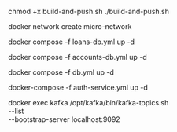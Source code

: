 chmod +x build-and-push.sh
./build-and-push.sh


docker network create micro-network

docker compose -f loans-db.yml up -d

docker compose -f accounts-db.yml up -d


docker compose -f db.yml up -d


docker-compose -f auth-service.yml up -d

docker exec kafka /opt/kafka/bin/kafka-topics.sh \
  --list \
  --bootstrap-server localhost:9092